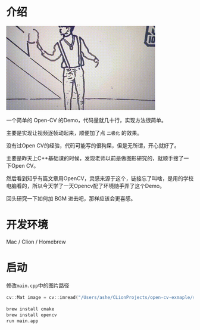 # 介绍

![](image.gif)

一个简单的 Open-CV 的Demo，代码量就几十行，实现方法很简单。

主要是实现让视频逐帧动起来，顺便加了点 `二极化` 的效果。

没有过Open CV的经验，代码可能写的很狗屎，但是无所谓，开心就好了。

主要是昨天上C++基础课的时候，发现老师以前是做图形研究的，就顺手搜了一下Open CV。

然后看到知乎有篇文章用OpenCV，灵感来源于这个，链接忘了叫啥，是用的学校电脑看的，所以今天学了一天Opencv配了环境随手弄了这个Demo。

回头研究一下如何加 BGM 进去吧，那样应该会更喜感。
# 开发环境

Mac / Clion / Homebrew

# 启动

修改`main.cpp`中的图片路径
```cpp
cv::Mat image = cv::imread("/Users/ashe/CLionProjects/open-cv-exmaple/static/image/yoasobi.png"); // 改成你的
```

```shell
brew install cmake
brew install opencv
run main.app
```


